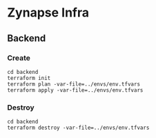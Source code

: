 # Zynapse Infra

## Backend

### Create

```shell
cd backend
terraform init
terraform plan -var-file=../envs/env.tfvars
terraform apply -var-file=../envs/env.tfvars
```

### Destroy

```shell
cd backend
terraform destroy -var-file=../envs/env.tfvars
```
